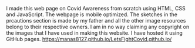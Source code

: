 I made this web page on Covid Awareness from scratch using HTML, CSS and JavaScript. The webpage is mobile optimized. The sketches in the prcautions section is made by my father and all the other image resources belong to their respective owners. I am in no way claiming any copyright on the images that I have used in making this website. I have hosted it using GitHub pages.
https://manas8127.github.io/LetsFightCovid.github.io/
